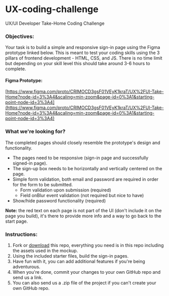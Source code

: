 # UX-coding-challenge

UX/UI Developer Take-Home Coding Challenge

### Objectives:

Your task is to build a simple and responsive sign-in page using the Figma prototype linked below. This is meant to test your coding skills using the 3 pillars of frontend development - HTML, CSS, and JS. There is no time limit but depending on your skill level this should take around 3-6 hours to complete.

#### Figma Prototype:

[https://www.figma.com/proto/CRlMOCD3gsF01VEyK1kraT/UX%2FUI-Take-Home?node-id=3%3A4&scaling=min-zoom&page-id=0%3A1&starting-point-node-id=3%3A4](https://www.figma.com/proto/CRlMOCD3gsF01VEyK1kraT/UX%2FUI-Take-Home?node-id=3%3A4&scaling=min-zoom&page-id=0%3A1&starting-point-node-id=3%3A4)

### What we're looking for?

The completed pages should closely resemble the prototype's design and functionality.

- The pages need to be responsive (sign-in page and successfully signed-in page).
- The sign-up box needs to be horizontally and vertically centered on the page.
- Simple form validation, both email and password are required in order for the form to be submitted.
  - Form validation upon submission (required)
  - Field onBlur event validation (not required but nice to have)
- Show/hide password functionality (required)

**Note:** the red text on each page is not part of the UI (don't include it on the page you build), it's there to provide more info and a way to go back to the start page.

### Instructions:

1. Fork or [download](https://github.com/xtianares/UX-coding-challenge/archive/refs/heads/main.zip) this repo, everything you need is in this repo including the assets used in the mockup.
2. Using the included starter files, build the sign-in pages.
3. Have fun with it, you can add additional features if you're being adventurous.
4. When you're done, commit your changes to your own GitHub repo and send us a link.
5. You can also send us a .zip file of the project if you can't create your own GitHub repo.

